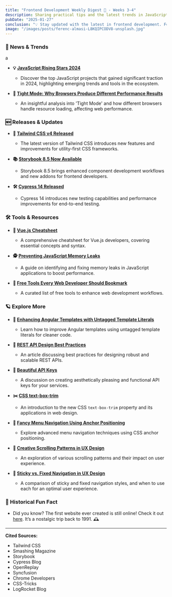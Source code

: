 ```yaml
---
title: "Frontend Development Weekly Digest 🗻 - Weeks 3-4"
description: Sharing practical tips and the latest trends in JavaScript
pubDate: "2025-01-27"
conclusion: "💡 Stay updated with the latest in frontend development. Follow the links for more insights."
image: "/images/posts/ferenc-almasi-L8KQIPCODV8-unsplash.jpg"
---
```


### 📢 News & Trends

 a

- **💡 [JavaScript Rising Stars 2024](https://risingstars.js.org/2024/en?ref=zazen_code)**  
  - Discover the top JavaScript projects that gained significant traction in 2024, highlighting emerging trends and tools in the ecosystem.

- **🚀 [Tight Mode: Why Browsers Produce Different Performance Results](https://www.smashingmagazine.com/2025/01/tight-mode-why-browsers-produce-different-performance-results/?ref=zazen_code)**  
  - An insightful analysis into 'Tight Mode' and how different browsers handle resource loading, affecting web performance.

### 🆕 Releases & Updates

- **🎉 [Tailwind CSS v4 Released](https://tailwindcss.com/blog/tailwindcss-v4?ref=zazen_code)**  
  - The latest version of Tailwind CSS introduces new features and improvements for utility-first CSS frameworks.

- **📚 [Storybook 8.5 Now Available](https://storybook.js.org/blog/storybook-8-5?ref=zazen_code)**  
  - Storybook 8.5 brings enhanced component development workflows and new addons for frontend developers.

- **🛠️ [Cypress 14 Released](https://www.cypress.io/blog/cypress-14-is-here-see-whats-new?ref=zazen_code)**  
  - Cypress 14 introduces new testing capabilities and performance improvements for end-to-end testing.

### 🛠 Tools & Resources

- **📄 [Vue.js Cheatsheet](https://vue-cheatsheet.themeselection.com/?ref=zazen_code)**  
  - A comprehensive cheatsheet for Vue.js developers, covering essential concepts and syntax.

- **🕵️ [Preventing JavaScript Memory Leaks](https://www.syncfusion.com/blogs/post/prevent-javascript-memory-leaks-guide?ref=zazen_code)**  
  - A guide on identifying and fixing memory leaks in JavaScript applications to boost performance.

- **🔧 [Free Tools Every Web Developer Should Bookmark](https://blog.openreplay.com/free-tools-every-web-developer-should-bookmark?ref=zazen_code)**  
  - A curated list of free tools to enhance web development workflows.

### 🪐 Explore More

- **🔗 [Enhancing Angular Templates with Untagged Template Literals](https://medium.com/netanelbasal/enhancing-angular-templates-with-untagged-template-literals-0baa5b4f8371?ref=zazen_code)**  
  - Learn how to improve Angular templates using untagged template literals for cleaner code.

- **📏 [REST API Design Best Practices](https://tigerabrodi.blog/rest-api-design-best-practices?ref=zazen_code)**  
  - An article discussing best practices for designing robust and scalable REST APIs.

- **🔑 [Beautiful API Keys](https://docs.agentstation.ai/blog/beautiful-api-keys/?ref=zazen_code)**  
  - A discussion on creating aesthetically pleasing and functional API keys for your services.

- **✂️ [CSS text-box-trim](https://developer.chrome.com/blog/css-text-box-trim?ref=zazen_code)**  
  - An introduction to the new CSS `text-box-trim` property and its applications in web design.

- **📐 [Fancy Menu Navigation Using Anchor Positioning](https://css-tricks.com/fancy-menu-navigation-using-anchor-positioning/?ref=zazen_code)**  
  - Explore advanced menu navigation techniques using CSS anchor positioning.

- **🎢 [Creative Scrolling Patterns in UX Design](https://blog.logrocket.com/ux-design/creative-scrolling-patterns-ux/?ref=zazen_code)**  
  - An exploration of various scrolling patterns and their impact on user experience.

- **📌 [Sticky vs. Fixed Navigation in UX Design](https://blog.logrocket.com/ux-design/sticky-vs-fixed-navigation/?ref=zazen_code)**  
  - A comparison of sticky and fixed navigation styles, and when to use each for an optimal user experience.

### 📜 Historical Fun Fact

- Did you know? The first website ever created is still online! Check it out [here](http://info.cern.ch/?ref=zazen_code). It’s a nostalgic trip back to 1991. 🕰️

---

**Cited Sources:**

- Tailwind CSS  
- Smashing Magazine  
- Storybook  
- Cypress Blog  
- OpenReplay  
- Syncfusion  
- Chrome Developers  
- CSS-Tricks  
- LogRocket Blog  
